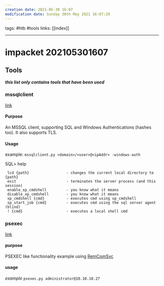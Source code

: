 ```yaml
---
creation date: 2021-05-30 16:07
modification date: Sunday 30th May 2021 16:07:29
---
```

tags: #htb #tools 
links: [[index]]

---

# impacket 202105301607

## Tools
***this list only contains tools that have been used***
### mssqlclient 
[link](https://github.com/SecureAuthCorp/impacket/blob/impacket_0_9_22/examples/mssqlclient.py) 
#### Purpose
An MSSQL client, supporting SQL and Windows Authentications (hashes too). It also supports TLS.
#### Usage
example: `mssqlclient.py <domain>/<user>@<ipAddr> -windows-auth`

SQL> help

     lcd {path}                 - changes the current local directory to {path}
     exit                       - terminates the server process (and this session)
     enable_xp_cmdshell         - you know what it means
     disable_xp_cmdshell        - you know what it means
     xp_cmdshell {cmd}          - executes cmd using xp_cmdshell
     sp_start_job {cmd}         - executes cmd using the sql server agent (blind)
     ! {cmd}                    - executes a local shell cmd

### psexec
[link](https://github.com/SecureAuthCorp/impacket/blob/impacket_0_9_22/examples/psexec.py)
#### purpose
PSEXEC like functionality example using [RemComSvc](https://github.com/kavika13/RemCom)
#### usage
*example* `psexec.py administrator@10.10.10.27`